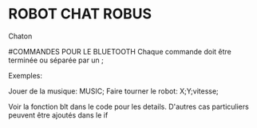 # ROBOT CHAT ROBUS
 Chaton


#COMMANDES POUR LE BLUETOOTH
Chaque commande doit être terminée ou séparée par un ;

Exemples:

Jouer de la musique: MUSIC;
Faire tourner le robot: X;Y;vitesse;

Voir la fonction blt dans le code pour les details. D'autres cas particuliers peuvent être ajoutés dans le if

